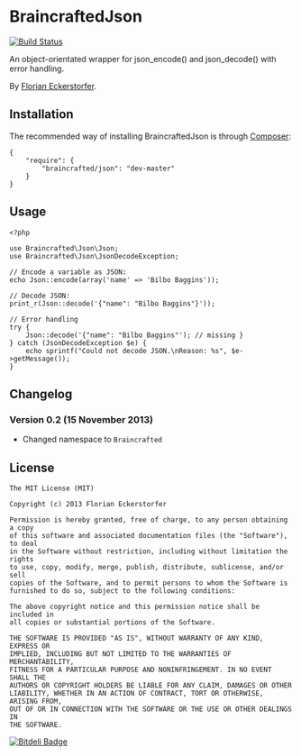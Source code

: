 BraincraftedJson
================

[![Build Status](https://travis-ci.org/braincrafted/json.png)](https://travis-ci.org/braincrafted/json)

An object-orientated wrapper for json_encode() and json_decode() with error handling.

By [Florian Eckerstorfer](http://florian.ec).

Installation
------------

The recommended way of installing BraincraftedJson is through [Composer](http://getcomposer.org):

    {
        "require": {
            "braincrafted/json": "dev-master"
        }
    }

Usage
-----

    <?php

    use Braincrafted\Json\Json;
    use Braincrafted\Json\JsonDecodeException;

    // Encode a variable as JSON:
    echo Json::encode(array('name' => 'Bilbo Baggins'));

    // Decode JSON:
    print_r(Json::decode('{"name": "Bilbo Baggins"}'));

    // Error handling
    try {
        Json::decode('{"name": "Bilbo Baggins"'); // missing }
    } catch (JsonDecodeException $e) {
        echo sprintf("Could not decode JSON.\nReason: %s", $e->getMessage());
    }


Changelog
---------

### Version 0.2 (15 November 2013)

- Changed namespace to `Braincrafted`


License
-------

```
The MIT License (MIT)

Copyright (c) 2013 Florian Eckerstorfer

Permission is hereby granted, free of charge, to any person obtaining a copy
of this software and associated documentation files (the "Software"), to deal
in the Software without restriction, including without limitation the rights
to use, copy, modify, merge, publish, distribute, sublicense, and/or sell
copies of the Software, and to permit persons to whom the Software is
furnished to do so, subject to the following conditions:

The above copyright notice and this permission notice shall be included in
all copies or substantial portions of the Software.

THE SOFTWARE IS PROVIDED "AS IS", WITHOUT WARRANTY OF ANY KIND, EXPRESS OR
IMPLIED, INCLUDING BUT NOT LIMITED TO THE WARRANTIES OF MERCHANTABILITY,
FITNESS FOR A PARTICULAR PURPOSE AND NONINFRINGEMENT. IN NO EVENT SHALL THE
AUTHORS OR COPYRIGHT HOLDERS BE LIABLE FOR ANY CLAIM, DAMAGES OR OTHER
LIABILITY, WHETHER IN AN ACTION OF CONTRACT, TORT OR OTHERWISE, ARISING FROM,
OUT OF OR IN CONNECTION WITH THE SOFTWARE OR THE USE OR OTHER DEALINGS IN
THE SOFTWARE.
```


[![Bitdeli Badge](https://d2weczhvl823v0.cloudfront.net/braincrafted/json/trend.png)](https://bitdeli.com/free "Bitdeli Badge")


